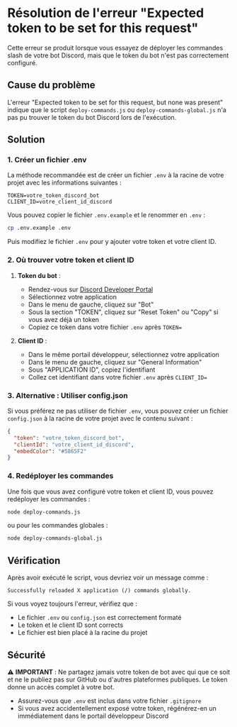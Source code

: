 # Résolution de l'erreur "Expected token to be set for this request"

Cette erreur se produit lorsque vous essayez de déployer les commandes slash de votre bot Discord, mais que le token du bot n'est pas correctement configuré.

## Cause du problème

L'erreur "Expected token to be set for this request, but none was present" indique que le script `deploy-commands.js` ou `deploy-commands-global.js` n'a pas pu trouver le token du bot Discord lors de l'exécution.

## Solution

### 1. Créer un fichier .env

La méthode recommandée est de créer un fichier `.env` à la racine de votre projet avec les informations suivantes :

```
TOKEN=votre_token_discord_bot
CLIENT_ID=votre_client_id_discord
```

Vous pouvez copier le fichier `.env.example` et le renommer en `.env` :

```bash
cp .env.example .env
```

Puis modifiez le fichier `.env` pour y ajouter votre token et votre client ID.

### 2. Où trouver votre token et client ID

1. **Token du bot** : 
   - Rendez-vous sur [Discord Developer Portal](https://discord.com/developers/applications)
   - Sélectionnez votre application
   - Dans le menu de gauche, cliquez sur "Bot"
   - Sous la section "TOKEN", cliquez sur "Reset Token" ou "Copy" si vous avez déjà un token
   - Copiez ce token dans votre fichier `.env` après `TOKEN=`

2. **Client ID** :
   - Dans le même portail développeur, sélectionnez votre application
   - Dans le menu de gauche, cliquez sur "General Information"
   - Sous "APPLICATION ID", copiez l'identifiant
   - Collez cet identifiant dans votre fichier `.env` après `CLIENT_ID=`

### 3. Alternative : Utiliser config.json

Si vous préférez ne pas utiliser de fichier `.env`, vous pouvez créer un fichier `config.json` à la racine de votre projet avec le contenu suivant :

```json
{
  "token": "votre_token_discord_bot",
  "clientId": "votre_client_id_discord",
  "embedColor": "#5865F2"
}
```

### 4. Redéployer les commandes

Une fois que vous avez configuré votre token et client ID, vous pouvez redéployer les commandes :

```bash
node deploy-commands.js
```

ou pour les commandes globales :

```bash
node deploy-commands-global.js
```

## Vérification

Après avoir exécuté le script, vous devriez voir un message comme :

```
Successfully reloaded X application (/) commands globally.
```

Si vous voyez toujours l'erreur, vérifiez que :
- Le fichier `.env` ou `config.json` est correctement formaté
- Le token et le client ID sont corrects
- Le fichier est bien placé à la racine du projet

## Sécurité

⚠️ **IMPORTANT** : Ne partagez jamais votre token de bot avec qui que ce soit et ne le publiez pas sur GitHub ou d'autres plateformes publiques. Le token donne un accès complet à votre bot.

- Assurez-vous que `.env` est inclus dans votre fichier `.gitignore`
- Si vous avez accidentellement exposé votre token, régénérez-en un immédiatement dans le portail développeur Discord
